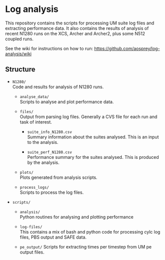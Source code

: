 # Log analysis

This repository contains the scripts for processing UM suite log files and extracting performance data. It also contains the results of analysis of recent N1280 runs on the XCS, Archer and Archer2, plus some N512 coupled runs. 

See the wiki for instructions on how to run: https://github.com/aosprey/log-analysis/wiki

## Structure 
  
* `N1280/`  
  Code and results for analysis of N1280 runs. 
   
  * `analyse_data/`  
   Scripts to analyse and plot performance data. 
  
  * `files/`   
    Output from parsing log files. Generally a CVS file for each run and task of interest. 
  
    * `suite_info_N1280.csv`   
      Summary information about the suites analysed. This is an input to the analysis. 
  
    * `suite_perf_N1280.csv`  
      Performance summary for the suites analysed. This is produced by the analysis. 
  
  * `plots/`  
    Plots generated from analysis scripts.

  * `process_logs/`    
     Scripts to process the log files. 
   
* `scripts/`

  * `analysis/`   
    Python routines for analysing and plotting performance    
   
  * `log-files/`  
    This contains a mix of bash and python code for processing cylc log files, PBS output and SAFE data.  

  * `pe_output/` 
    Scripts for extracting times per timestep from UM pe output files. 
    
